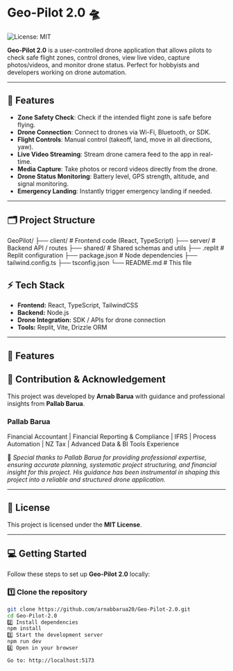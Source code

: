 # Geo-Pilot 2.0 🛸

![License: MIT](https://img.shields.io/badge/License-MIT-blue.svg)

**Geo-Pilot 2.0** is a user-controlled drone application that allows pilots to check safe flight zones, control drones, view live video, capture photos/videos, and monitor drone status. Perfect for hobbyists and developers working on drone automation.

---
## 🚀 Features

- **Zone Safety Check**: Check if the intended flight zone is safe before flying.  
- **Drone Connection**: Connect to drones via Wi-Fi, Bluetooth, or SDK.  
- **Flight Controls**: Manual control (takeoff, land, move in all directions, yaw).  
- **Live Video Streaming**: Stream drone camera feed to the app in real-time.  
- **Media Capture**: Take photos or record videos directly from the drone.  
- **Drone Status Monitoring**: Battery level, GPS strength, altitude, and signal monitoring.  
- **Emergency Landing**: Instantly trigger emergency landing if needed.  

---

## 🗂 Project Structure
GeoPilot/
├── client/ # Frontend code (React, TypeScript)
├── server/ # Backend API / routes
├── shared/ # Shared schemas and utils
├── .replit # Replit configuration
├── package.json # Node dependencies
├── tailwind.config.ts
├── tsconfig.json
└── README.md # This file
## ⚡ Tech Stack

- **Frontend:** React, TypeScript, TailwindCSS  
- **Backend:** Node.js  
- **Drone Integration:** SDK / APIs for drone connection  
- **Tools:** Replit, Vite, Drizzle ORM  

---
## 🚀 Features
## 🌟 Contribution & Acknowledgement

This project was developed by **Arnab Barua** with guidance and professional insights from **Pallab Barua**.

### Pallab Barua
Financial Accountant | Financial Reporting & Compliance | IFRS | Process Automation | NZ Tax | Advanced Data & BI Tools Experience  

🔹 *Special thanks to Pallab Barua for providing professional expertise, ensuring accurate planning, systematic project structuring, and financial insight for this project. His guidance has been instrumental in shaping this project into a reliable and structured drone application.*

---

## 📄 License

This project is licensed under the **MIT License**.  

---
## 💻 Getting Started

Follow these steps to set up **Geo-Pilot 2.0** locally:

### 1️⃣ Clone the repository
```bash
git clone https://github.com/arnabbarua20/Geo-Pilot-2.0.git
cd Geo-Pilot-2.0
2️⃣ Install dependencies
npm install
3️⃣ Start the development server
npm run dev
4️⃣ Open in your browser

Go to: http://localhost:5173 




